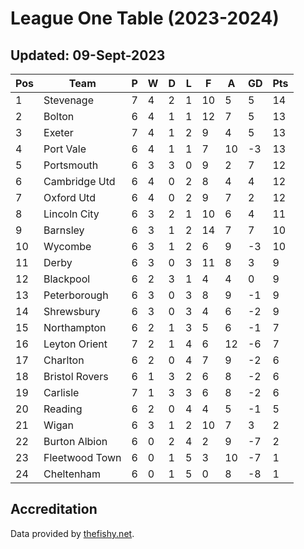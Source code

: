 # League One Table (2023-2024)
## Updated: 09-Sept-2023

| Pos | Team | P | W | D | L | F | A | GD | Pts |
| --- | --- | --- | --- | --- | --- | --- | --- | --- | --- |
| 1 | Stevenage | 7 | 4 | 2 | 1 | 10 | 5 | 5 | 14 |
| 2 | Bolton | 6 | 4 | 1 | 1 | 12 | 7 | 5 | 13 |
| 3 | Exeter | 7 | 4 | 1 | 2 | 9 | 4 | 5 | 13 |
| 4 | Port Vale | 6 | 4 | 1 | 1 | 7 | 10 | -3 | 13 |
| 5 | Portsmouth | 6 | 3 | 3 | 0 | 9 | 2 | 7 | 12 |
| 6 | Cambridge Utd | 6 | 4 | 0 | 2 | 8 | 4 | 4 | 12 |
| 7 | Oxford Utd | 6 | 4 | 0 | 2 | 9 | 7 | 2 | 12 |
| 8 | Lincoln City | 6 | 3 | 2 | 1 | 10 | 6 | 4 | 11 |
| 9 | Barnsley | 6 | 3 | 1 | 2 | 14 | 7 | 7 | 10 |
| 10 | Wycombe | 6 | 3 | 1 | 2 | 6 | 9 | -3 | 10 |
| 11 | Derby | 6 | 3 | 0 | 3 | 11 | 8 | 3 | 9 |
| 12 | Blackpool | 6 | 2 | 3 | 1 | 4 | 4 | 0 | 9 |
| 13 | Peterborough | 6 | 3 | 0 | 3 | 8 | 9 | -1 | 9 |
| 14 | Shrewsbury | 6 | 3 | 0 | 3 | 4 | 6 | -2 | 9 |
| 15 | Northampton | 6 | 2 | 1 | 3 | 5 | 6 | -1 | 7 |
| 16 | Leyton Orient | 7 | 2 | 1 | 4 | 6 | 12 | -6 | 7 |
| 17 | Charlton | 6 | 2 | 0 | 4 | 7 | 9 | -2 | 6 |
| 18 | Bristol Rovers | 6 | 1 | 3 | 2 | 6 | 8 | -2 | 6 |
| 19 | Carlisle | 7 | 1 | 3 | 3 | 6 | 8 | -2 | 6 |
| 20 | Reading | 6 | 2 | 0 | 4 | 4 | 5 | -1 | 5 |
| 21 | Wigan | 6 | 3 | 1 | 2 | 10 | 7 | 3 | 2 |
| 22 | Burton Albion | 6 | 0 | 2 | 4 | 2 | 9 | -7 | 2 |
| 23 | Fleetwood Town | 6 | 0 | 1 | 5 | 3 | 10 | -7 | 1 |
| 24 | Cheltenham | 6 | 0 | 1 | 5 | 0 | 8 | -8 | 1 |

## Accreditation 

Data provided by [thefishy.net](https://www.thefishy.net/).